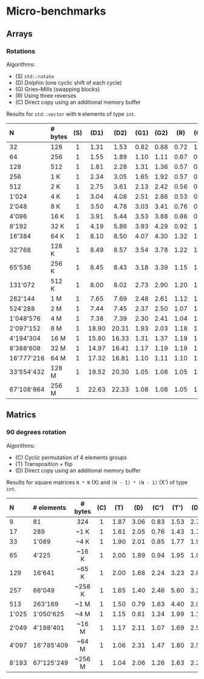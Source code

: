 # Micro-benchmarks

## Arrays

### Rotations

Algorithms:
* (S) `std::rotate`
* (D) Dolphin (one cyclic shift of each cycle)
* (G) Gries&ndash;Mills (swapping blocks)
* (R) Using three reverses
* (C) Direct copy using an additional memory buffer

Results for `std::vector` with `N` elements of type `int`.

| N          | # bytes  | (S) | (D1)  | (D2)  | (G1) | (G2) | (R)  | (C1) | (C2) |
|:-----------|:---------|:---:|:-----:|:-----:|:----:|:----:|:----:|:----:|:----:|
| 32         | 128      | 1   | 1.31  | 1.53  | 0.82 | 0.88 | 0.72 | 1.12 | 1.07 |
| 64         | 256      | 1   | 1.55  | 1.89  | 1.10 | 1.11 | 0.67 | 0.95 | 0.90 |
| 128        | 512      | 1   | 1.81  | 2.28  | 1.31 | 1.36 | 0.57 | 0.80 | 0.78 |
| 256        | 1 K      | 1   | 2.34  | 3.05  | 1.65 | 1.92 | 0.57 | 0.70 | 0.68 |
| 512        | 2 K      | 1   | 2.75  | 3.61  | 2.13 | 2.42 | 0.56 | 0.66 | 0.69 |
| 1'024      | 4 K      | 1   | 3.04  | 4.08  | 2.51 | 2.86 | 0.53 | 0.56 | 0.57 |
| 2'048      | 8 K      | 1   | 3.50  | 4.78  | 3.03 | 3.41 | 0.76 | 0.57 | 0.66 |
| 4'096      | 16 K     | 1   | 3.91  | 5.44  | 3.53 | 3.88 | 0.86 | 0.59 | 0.70 |
| 8'192      | 32 K     | 1   | 4.19  | 5.86  | 3.93 | 4.29 | 0.92 | 1.14 | 1.25 |
| 16'384     | 64 K     | 1   | 8.10  | 8.50  | 4.07 | 4.30 | 1.32 | 1.27 | 1.30 |
| 32'768     | 128 K    | 1   | 8.49  | 8.57  | 3.54 | 3.78 | 1.22 | 1.16 | 1.17 |
| 65'536     | 256 K    | 1   | 8.45  | 8.43  | 3.18 | 3.39 | 1.15 | 1.31 | 1.33 |
| 131'072    | 512 K    | 1   | 8.00  | 8.02  | 2.73 | 2.90 | 1.20 | 1.21 | 1.18 |
| 262'144    | 1 M      | 1   | 7.65  | 7.69  | 2.48 | 2.61 | 1.12 | 1.10 | 1.07 |
| 524'288    | 2 M      | 1   | 7.44  | 7.45  | 2.37 | 2.50 | 1.07 | 1.05 | 1.04 |
| 1'048'576  | 4 M      | 1   | 7.38  | 7.39  | 2.30 | 2.41 | 1.04 | 1.21 | 1.21 |
| 2'097'152  | 8 M      | 1   | 18.90 | 20.31 | 1.93 | 2.03 | 1.18 | 1.60 | 1.66 |
| 4'194'304  | 16 M     | 1   | 15.80 | 16.33 | 1.31 | 1.37 | 1.19 | 1.21 | 1.21 |
| 8'388'608  | 32 M     | 1   | 14.97 | 16.41 | 1.17 | 1.19 | 1.19 | 1.04 | 1.02 |
| 16'777'216 | 64 M     | 1   | 17.32 | 16.81 | 1.10 | 1.11 | 1.10 | 1.49 | 1.25 |
| 33'554'432 | 128 M    | 1   | 19.52 | 20.30 | 1.05 | 1.08 | 1.05 | 1.68 | 1.58 |
| 67'108'864 | 256 M    | 1   | 22.63 | 22.33 | 1.08 | 1.08 | 1.05 | 1.44 | 1.23 |

## Matrics

### 90 degrees rotation

Algorithms:
* (C) Cyclic permutation of 4 elements groups
* (T) Transposition + flip
* (D) Direct copy using an additional memory buffer

Results for square matrices `N * N` (X) and `(N - 1) * (N - 1)` (X') of type `int`.

| N      | # elements | # bytes  | (C) | (T)  | (D)  | (C') | (T') | (D') |
|:-------|:-----------|:--------:|:---:|:----:|:----:|:----:|:----:|:----:|
| 9      |81          | 324      | 1   | 1.87 | 3.06 | 0.83 | 1.53 | 2.71 |
| 17     |289         | ~1 K     | 1   | 1.61 | 2.05 | 0.76 | 1.43 | 1.73 |
| 33     |1'089       | ~4 K     | 1   | 1.90 | 2.01 | 0.85 | 1.77 | 1.91 |
| 65     |4'225       | ~16 K    | 1   | 2.00 | 1.89 | 0.94 | 1.95 | 1.98 |
| 129    |16'641      | ~65 K    | 1   | 2.00 | 1.68 | 2.24 | 3.23 | 2.81 |
| 257    |66'049      | ~258 K   | 1   | 1.65 | 1.40 | 2.46 | 5.60 | 3.24 |
| 513    |263'169     | ~1 M     | 1   | 1.50 | 0.79 | 1.63 | 4.40 | 2.05 |
| 1'025  |1'050'625   | ~4 M     | 1   | 1.15 | 0.61 | 1.24 | 1.99 | 1.19 |
| 2'049  |4'198'401   | ~16 M    | 1   | 1.17 | 2.11 | 1.07 | 1.69 | 2.53 |
| 4'097  |16'785'409  | ~64 M    | 1   | 1.06 | 2.31 | 1.47 | 1.80 | 2.50 |
| 8'193  |67'125'249  | ~256 M   | 1   | 1.04 | 2.06 | 1.26 | 1.63 | 2.29 |

